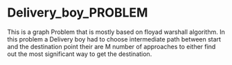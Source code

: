 # Delivery_boy_PROBLEM
This is a graph Problem that is mostly based on floyad warshall algorithm. In this problem a Delivery boy had to choose intermediate path between start and the destination point their are M number of approaches to either find out the most significant way to get the destination.
